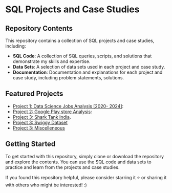 <!DOCTYPE html>
<html>
<head>
<body>
  <h1>SQL Projects and Case Studies</h1>
  <h2>Repository Contents</h2>
  <p>This repository contains a collection of SQL projects and case studies, including:</p>
  <ul>
    <li><strong>SQL Code</strong>: A collection of SQL queries, scripts, and solutions that demonstrate my skills and expertise.</li>
    <li><strong>Data Sets</strong>: A selection of data sets used in each project and case study.</li>
    <li><strong>Documentation</strong>: Documentation and explanations for each project and case study, including problem statements, solutions.</li>
  </ul>
  <h2>Featured Projects</h2>
  <ul>
    <li><a href="#project1">Project 1: Data Science Jobs Analysis [2020- 2024]</a>:</li>
    <li><a href="#project2">Project 2: Google Play store Analysis</a>:</li>
    <li><a href="#project3">Project 3: Shark Tank India</a>.</li>
    <li><a href="#project3">Project 3: Swiggy Dataset</a></li>
    <li><a href="#project3">Project 3: Miscelleneous</a></li>
  </ul>
  <h2>Getting Started</h2>
  <p>To get started with this repository, simply clone or download the repository and explore the contents. You can use the SQL code and data sets to practice and learn from the projects and case studies.</p>
  <p>If you found this repository helpful, please consider starring it ⭐️ or sharing it with others who might be interested! :)</p>
</body>
</html>
